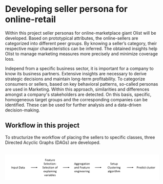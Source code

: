 # Developing seller persona for online-retail

Within this project seller personas for online-marketplace giant Olist will be developed. Based on prototypical attributes, the online-sellers are categorized into different peer groups. By knowing a seller’s category, their respective major characteristics can be inferred. The obtained insights help Olist to manage marketing measures more precisely and minimize coverage loss.




Independ from a specific business sector, it is important for a company to know its business partners. Extensive insights are necessary to derive strategic decisions and maintain long-term profitability. To categorize consumers or sellers, based on key behavioral patterns, so-called personas are used in Marketing. Within this approach, similarities and differences amongst a company's stakeholders are detected. On this basis, specific, homogeneous target groups and the corresponding companies can be identified. These can be used for further analysis and a data-driven decision-making. 


## Workflow in this project
To structurize the workflow of placing the sellers to specific classes, three Directed Acyclic Graphs (DAGs) are developed. 

<br/>
<img src='dag_1.svg'/>
